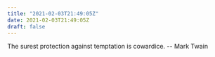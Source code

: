 ```yaml
---
title: "2021-02-03T21:49:05Z"
date: 2021-02-03T21:49:05Z
draft: false
---
```


The surest protection against temptation is cowardice.
		-- Mark Twain

